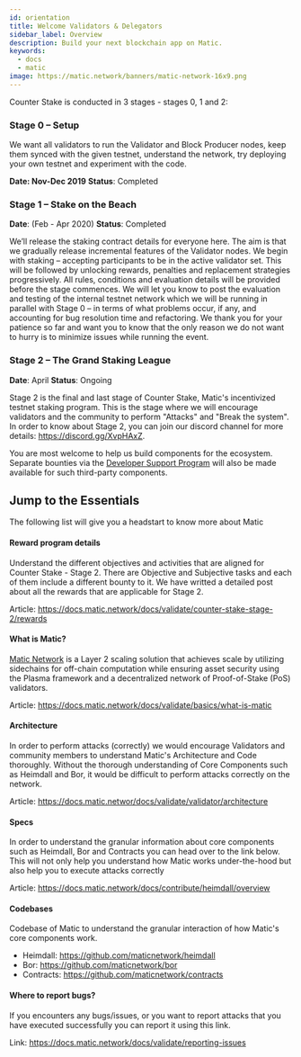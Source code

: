 ```yaml
---
id: orientation
title: Welcome Validators & Delegators
sidebar_label: Overview
description: Build your next blockchain app on Matic.
keywords:
  - docs
  - matic
image: https://matic.network/banners/matic-network-16x9.png 
---
```


Counter Stake is conducted in 3 stages - stages 0, 1 and 2:

### **Stage 0** – Setup

We want all validators to run the Validator and Block Producer nodes, keep them synced with the given testnet, understand the network, try deploying your own testnet and experiment with the code.

**Date: Nov-Dec 2019** 
**Status**: Completed


### **Stage 1** – Stake on the Beach 
**Date**: (Feb - Apr 2020)
**Status**: Completed

We’ll release the staking contract details for everyone here. The aim is that we gradually release incremental features of the Validator nodes. We begin with staking – accepting participants to be in the active validator set. This will be followed by unlocking rewards, penalties and replacement strategies progressively. All rules, conditions and evaluation details will be provided before the stage commences. We will let you know to post the evaluation and testing of the internal testnet network which we will be running in parallel with Stage 0 – in terms of what problems occur, if any, and accounting for bug resolution time and refactoring. We thank you for your patience so far and want you to know that the only reason we do not want to hurry is to minimize issues while running the event.

### **Stage 2** – The Grand Staking League
**Date**: April
**Status**: Ongoing

Stage 2 is the final and last stage of Counter Stake, Matic's incentivized testnet staking program. This is the stage where we will encourage validators and the community to perform "Attacks" and "Break the system". In order to know about Stage 2, you can join our discord channel for more details: https://discord.gg/XvpHAxZ.

You are most welcome to help us build components for the ecosystem. Separate bounties via the [Developer Support Program](https://blog.matic.network/matic-developer-support-program/) will also be made available for such third-party components.

## Jump to the Essentials

The following list will give you a headstart to know more about Matic

#### Reward program details

Understand the different objectives and activities that are aligned for Counter Stake - Stage 2. There are Objective and Subjective tasks and each of them include a different bounty to it. We have writted a detailed post about all the rewards that are applicable for Stage 2.

Article: https://docs.matic.network/docs/validate/counter-stake-stage-2/rewards

#### What is Matic?

[Matic Network](https://matic.network/) is a Layer 2 scaling solution that achieves scale by utilizing sidechains for off-chain computation while ensuring asset security using the Plasma framework and a decentralized network of Proof-of-Stake (PoS) validators.

Article: https://docs.matic.network/docs/validate/basics/what-is-matic

#### Architecture

In order to perform attacks (correctly) we would encourage Validators and community members to understand Matic's Architecture and Code thoroughly. Without the thorough understanding of Core Components such as Heimdall and Bor, it would be difficult to perform attacks correctly on the network. 

Article: https://docs.matic.networ/docs/validate/validator/architecture

#### Specs
In order to understand the granular information about core components such as Heimdall, Bor and Contracts you can head over to the link below. This will not only help you understand how Matic works under-the-hood but also help you to execute attacks correctly

Article: https://docs.matic.network/docs/contribute/heimdall/overview

#### Codebases

Codebase of Matic to understand the granular interaction of how Matic's core components work.

- Heimdall: https://github.com/maticnetwork/heimdall
- Bor: https://github.com/maticnetwork/bor
- Contracts: https://github.com/maticnetwork/contracts


#### Where to report bugs?
If you encounters any bugs/issues, or you want to report attacks that you have executed successfully you can report it using this link.

 Link: https://docs.matic.network/docs/validate/reporting-issues
